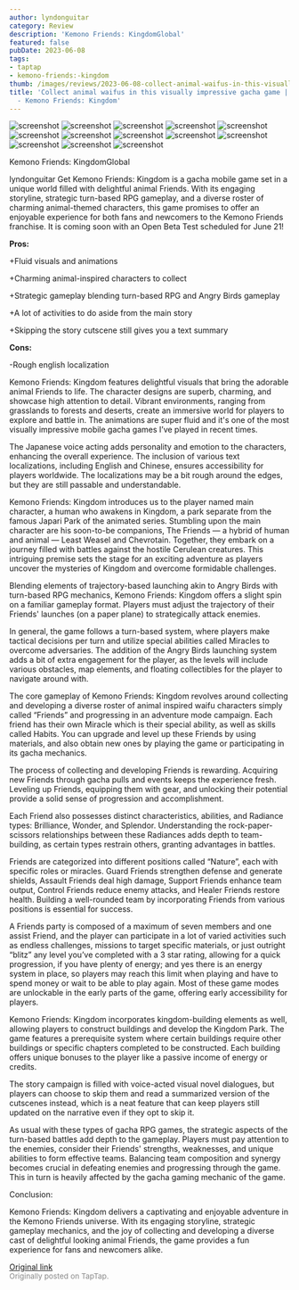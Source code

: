 ```yaml
---
author: lyndonguitar
category: Review
description: 'Kemono Friends: KingdomGlobal'
featured: false
pubDate: 2023-06-08
tags:
- taptap
- kemono-friends:-kingdom
thumb: /images/reviews/2023-06-08-collect-animal-waifus-in-this-visually-impressive-gacha-game--full-review---kemono-friend-0.avif
title: 'Collect animal waifus in this visually impressive gacha game | Full Review
  - Kemono Friends: Kingdom'
---
```


<div class="gallery">
  <img src="/images/reviews/2023-06-08-collect-animal-waifus-in-this-visually-impressive-gacha-game--full-review---kemono-friend-0.avif" alt="screenshot" />
  <img src="/images/reviews/2023-06-08-collect-animal-waifus-in-this-visually-impressive-gacha-game--full-review---kemono-friend-1.avif" alt="screenshot" />
  <img src="/images/reviews/2023-06-08-collect-animal-waifus-in-this-visually-impressive-gacha-game--full-review---kemono-friend-2.avif" alt="screenshot" />
  <img src="/images/reviews/2023-06-08-collect-animal-waifus-in-this-visually-impressive-gacha-game--full-review---kemono-friend-3.avif" alt="screenshot" />
  <img src="/images/reviews/2023-06-08-collect-animal-waifus-in-this-visually-impressive-gacha-game--full-review---kemono-friend-4.avif" alt="screenshot" />
  <img src="/images/reviews/2023-06-08-collect-animal-waifus-in-this-visually-impressive-gacha-game--full-review---kemono-friend-5.avif" alt="screenshot" />
  <img src="/images/reviews/2023-06-08-collect-animal-waifus-in-this-visually-impressive-gacha-game--full-review---kemono-friend-6.avif" alt="screenshot" />
  <img src="/images/reviews/2023-06-08-collect-animal-waifus-in-this-visually-impressive-gacha-game--full-review---kemono-friend-7.avif" alt="screenshot" />
  <img src="/images/reviews/2023-06-08-collect-animal-waifus-in-this-visually-impressive-gacha-game--full-review---kemono-friend-8.avif" alt="screenshot" />
  <img src="/images/reviews/2023-06-08-collect-animal-waifus-in-this-visually-impressive-gacha-game--full-review---kemono-friend-9.avif" alt="screenshot" />
  <img src="/images/reviews/2023-06-08-collect-animal-waifus-in-this-visually-impressive-gacha-game--full-review---kemono-friend-10.avif" alt="screenshot" />
  <img src="/images/reviews/2023-06-08-collect-animal-waifus-in-this-visually-impressive-gacha-game--full-review---kemono-friend-11.avif" alt="screenshot" />
  <img src="/images/reviews/2023-06-08-collect-animal-waifus-in-this-visually-impressive-gacha-game--full-review---kemono-friend-12.avif" alt="screenshot" />
</div>

Kemono Friends: KingdomGlobal

lyndonguitar
Get
Kemono Friends: Kingdom is a gacha mobile game set in a unique world filled with delightful animal Friends. With its engaging storyline, strategic turn-based RPG gameplay, and a diverse roster of charming animal-themed characters, this game promises to offer an enjoyable experience for both fans and newcomers to the Kemono Friends franchise. It is coming soon with an Open Beta Test scheduled for June 21!


**Pros:**


+Fluid visuals and animations

+Charming animal-inspired characters to collect

+Strategic gameplay blending turn-based RPG and Angry Birds gameplay

+A lot of activities to do aside from the main story

+Skipping the story cutscene still gives you a text summary


**Cons:**


-Rough english localization

Kemono Friends: Kingdom features delightful visuals that bring the adorable animal Friends to life. The character designs are superb, charming, and showcase high attention to detail. Vibrant environments, ranging from grasslands to forests and deserts, create an immersive world for players to explore and battle in. The animations are super fluid and it's one of the most visually impressive mobile gacha games I’ve played in recent times.

The Japanese voice acting adds personality and emotion to the characters, enhancing the overall experience. The inclusion of various text localizations, including English and Chinese, ensures accessibility for players worldwide. The localizations may be a bit rough around the edges, but they are still passable and understandable.

Kemono Friends: Kingdom introduces us to the player named main character, a human who awakens in Kingdom, a park separate from the famous Japari Park of the animated series. Stumbling upon the main character are his soon-to-be companions, The Friends — a hybrid of human and animal — Least Weasel and Chevrotain. Together, they embark on a journey filled with battles against the hostile Cerulean creatures. This intriguing premise sets the stage for an exciting adventure as players uncover the mysteries of Kingdom and overcome formidable challenges.

Blending elements of trajectory-based launching akin to Angry Birds with turn-based RPG mechanics, Kemono Friends: Kingdom offers a slight spin on a familiar gameplay format. Players must adjust the trajectory of their Friends' launches (on a paper plane) to strategically attack enemies.

In general, the game follows a turn-based system, where players make tactical decisions per turn and utilize special abilities called Miracles to overcome adversaries. The addition of the Angry Birds launching system adds a bit of extra engagement for the player, as the levels will include various obstacles, map elements, and floating collectibles for the player to navigate around with.

The core gameplay of Kemono Friends: Kingdom revolves around collecting and developing a diverse roster of animal inspired waifu characters simply called “Friends” and progressing in an adventure mode campaign. Each friend has their own Miracle which is their special ability, as well as skills called Habits. You can upgrade and level up these Friends by using materials, and also obtain new ones by playing the game or participating in its gacha mechanics.

The process of collecting and developing Friends is rewarding. Acquiring new Friends through gacha pulls and events keeps the experience fresh. Leveling up Friends, equipping them with gear, and unlocking their potential provide a solid sense of progression and accomplishment.

Each Friend also possesses distinct characteristics, abilities, and Radiance types: Brilliance, Wonder, and Splendor. Understanding the rock-paper-scissors relationships between these Radiances adds depth to team-building, as certain types restrain others, granting advantages in battles.

Friends are categorized into different positions called “Nature”, each with specific roles or miracles. Guard Friends strengthen defense and generate shields, Assault Friends deal high damage, Support Friends enhance team output, Control Friends reduce enemy attacks, and Healer Friends restore health. Building a well-rounded team by incorporating Friends from various positions is essential for success.

A Friends party is composed of a maximum of seven members and one assist Friend, and the player can participate in a lot of varied activities such as endless challenges, missions to target specific materials, or just outright “blitz” any level you’ve completed with a 3 star rating, allowing for a quick progression, if you have plenty of energy; and yes there is an energy system in place, so players may reach this limit when playing and have to spend money or wait to be able to play again. Most of these game modes are unlockable in the early parts of the game, offering early accessibility for players.

Kemono Friends: Kingdom incorporates kingdom-building elements as well, allowing players to construct buildings and develop the Kingdom Park. The game features a prerequisite system where certain buildings require other buildings or specific chapters completed to be constructed. Each building offers unique bonuses to the player like a passive income of energy or credits.

The story campaign is filled with voice-acted visual novel dialogues, but players can choose to skip them and read a summarized version of the cutscenes instead, which is a neat feature that can keep players still updated on the narrative even if they opt to skip it.

As usual with these types of gacha RPG games, the strategic aspects of the turn-based battles add depth to the gameplay. Players must pay attention to the enemies, consider their Friends' strengths, weaknesses, and unique abilities to form effective teams. Balancing team composition and synergy becomes crucial in defeating enemies and progressing through the game. This in turn is heavily affected by the gacha gaming mechanic of the game.

Conclusion:

Kemono Friends: Kingdom delivers a captivating and enjoyable adventure in the Kemono Friends universe. With its engaging storyline, strategic gameplay mechanics, and the joy of collecting and developing a diverse cast of delightful looking animal Friends, the game provides a fun experience for fans and newcomers alike.

[Original link](https://www.taptap.io/post/5784469)<br><span style="font-size: 0.95em; color: #888;">Originally posted on TapTap.</span>